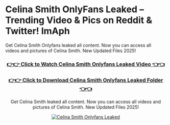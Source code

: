 # Celina Smith OnlyFans Leaked – Trending Video & Pics on Reddit & Twitter! ImAph

Get Celina Smith Onlyfans leaked all content. Now you can access all videos and pictures of Celina Smith. New Updated Files 2025!  
<div align="center">
  
### [👉👉 Click to Watch Celina Smith Onlyfans Leaked Video 👈👈](https://links2leaks.com/celinasmith)  
### [👉👉 Click to Download Celina Smith Onlyfans Leaked Folder 👈👈](https://links2leaks.com/celinasmith)  

Get Celina Smith leaked all content. Now you can access all videos and pictures of Celina Smith. New Updated Files 2025!  

[![Celina Smith Onlyfans Leaked](https://i.ibb.co/93hzkbrt/l2l.gif)](https://links2leaks.com/celinasmith)  

</div>
